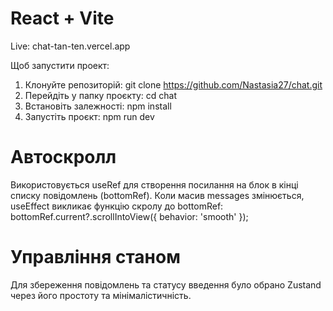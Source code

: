 # React + Vite

Live: chat-tan-ten.vercel.app

Щоб запустити проект:
 1. Клонуйте репозиторій: git clone https://github.com/Nastasia27/chat.git
 2. Перейдіть у папку проєкту: cd chat
 3. Встановіть залежності: npm install
 4. Запустіть проєкт: npm run dev

# Автоскролл
Використовується useRef для створення посилання на блок в кінці списку повідомлень (bottomRef).
Коли масив messages змінюється, useEffect викликає функцію скролу до bottomRef:
    bottomRef.current?.scrollIntoView({ behavior: 'smooth' });

# Управління станом
Для збереження повідомлень та статусу введення було обрано Zustand через його простоту та мінімалістичність.


